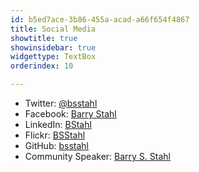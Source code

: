```yaml
---
id: b5ed7ace-3b86-455a-acad-a66f654f4867
title: Social Media
showtitle: true
showinsidebar: true
widgettype: TextBox
orderindex: 10

---
```

* Twitter: [@bsstahl](https://twitter.com/bsstahl)
* Facebook: [Barry Stahl](https://www.facebook.com/barrystahl)
* LinkedIn: [BStahl](http://www.linkedin.com/in/bstahl)
* Flickr: [BSStahl](http://flickr.com/bsstahl)
* GitHub: [bsstahl](http://github.com/bsstahl)
* Community Speaker: [Barry S. Stahl]({PathToRoot}/Pages/Speaking-Engagements.html)